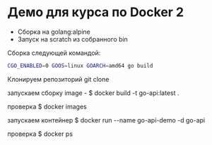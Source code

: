 # Демо для курса по Docker 2
- Сборка на golang:alpine
- Запуск на scratch из собранного bin

Сборка следующей командой:
```bash
CGO_ENABLED=0 GOOS=linux GOARCH=amd64 go build
```

Клонируем репозиторий git clone

запускаем сборку image - $ docker build -t go-api:latest .

проверка $ docker images

запускаем контейнер $ docker run --name go-api-demo -d go-api

проверка $ docker ps 
